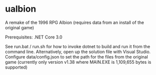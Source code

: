 # ualbion
A remake of the 1996 RPG Albion (requires data from an install of the original game)

Prerequisites: .NET Core 3.0

See run.bat / run.sh for how to invoke dotnet to build and run it from the command line. Alternatively, open up the solution file with Visual Studio.
Configure data/config.json to set the path for the files from the original game (currently only version v1.38 where MAIN.EXE is 1,109,655 bytes is supported)
